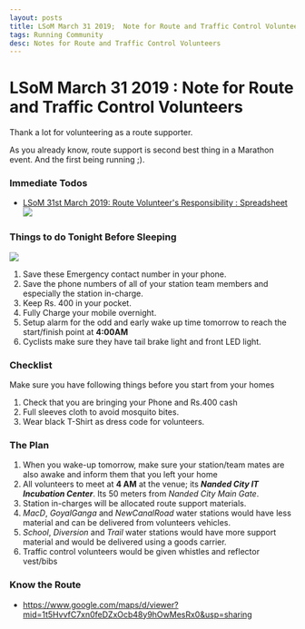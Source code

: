 ```yaml
---
layout: posts
title: LSoM March 31 2019;  Note for Route and Traffic Control Volunteers
tags: Running Community
desc: Notes for Route and Traffic Control Volunteers
---
```


# LSoM March 31 2019 : Note for Route and Traffic Control Volunteers

Thank a lot for volunteering as a route supporter.

As you already know, route support is second best thing in a Marathon event. And
the first being running ;).

### Immediate Todos

* [LSoM 31st March 2019: Route Volunteer's Responsibility : Spreadsheet](https://docs.google.com/spreadsheets/d/14e76qKQtuHbmodUYEd9KbdUCLZjtDjypot57zKBHiGs/edit?usp=sharing)
[![](https://4.bp.blogspot.com/-Vyk9ilhgtTM/XJ9KZ3eLmnI/AAAAAAAADZo/IlaBqQtMgj87yArpJDhC18PHVBEsgqJFgCLcBGAs/s1600/screenShot1553922983.png)](https://4.bp.blogspot.com/-Vyk9ilhgtTM/XJ9KZ3eLmnI/AAAAAAAADZo/IlaBqQtMgj87yArpJDhC18PHVBEsgqJFgCLcBGAs/s1600/screenShot1553922983.png)

  

### Things to do Tonight Before Sleeping 

[![](https://4.bp.blogspot.com/-1NcebazbTdU/XJ8FrVsqkgI/AAAAAAAADZc/dZwPQZwJSekearpgx8j1scVUCGXA88c1wCLcBGAs/s1600/screenShot1553922788.png)](https://4.bp.blogspot.com/-1NcebazbTdU/XJ8FrVsqkgI/AAAAAAAADZc/dZwPQZwJSekearpgx8j1scVUCGXA88c1wCLcBGAs/s1600/screenShot1553922788.png)

  

1.  Save these Emergency contact number in your phone.
2.  Save the phone numbers of all of your station team members and especially the station in-charge.
3.  Keep Rs. 400 in your pocket.
4.  Fully Charge your mobile overnight.
5.  Setup alarm for the odd and early wake up time tomorrow to reach the start/finish point at **4:00AM**
6.  Cyclists make sure they have tail brake light and front LED light.

### Checklist

Make sure you have following things before you start from your homes

1.  Check that you are bringing your Phone and Rs.400 cash
2.  Full sleeves cloth to avoid mosquito bites. 
3.  Wear black T-Shirt as dress code for volunteers.

### The Plan

1.  When you wake-up tomorrow, make sure your station/team mates are also awake and inform them that you left your home
2.  All volunteers to meet at **4 AM** at the venue; its _**Nanded City IT Incubation Center**_. Its 50 meters from _Nanded City Main Gate_.
3.  Station in-charges will be allocated route support materials.
4.  _MacD_, _GoyalGanga_ and _NewCanalRoad_ water stations would have less material and can be delivered from volunteers vehicles.
5.  _School_, _Diversion_ and _Trail_ water stations would have more support material and would be delivered using a goods carrier.
6.  Traffic control volunteers would be given whistles and reflector vest/bibs

### Know the Route

* https://www.google.com/maps/d/viewer?mid=1t5HvvfC7xn0feDZxOcb48y9hOwMesRx0&usp=sharing 
